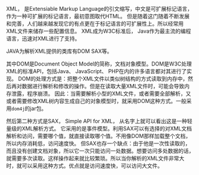 XML， 是Extensiable Markup Language的引文缩写，中文是可扩展标记语言，作为一种可扩展的标记语言，最初意图取代HTML。
但是随着这门随着不断发展和完善，人们越来越发现它的有点更在于标记语言的可扩展性上。所以经常用XML文件来储存一些配置信息。
XML成为W3C标准后，
Java作为最主流的编程语言，迅速对XML进行了支持。


JAVA为解析XML提供的类库有DOM SAX等。

其中DOM是Document Object Model的简称，文档对象模型。DOM是W3C处理XML的标准API，包括Java、 JavaScript、 PHP在内的许多语言都对其进行了实现。
DOM的处理方式是：把整个XML文件以类似树结构的方式读取到内存中，然后再对数据进行解析和修改的操作。但是在读取大量XML文件时，可能会导致内存泄露，程序崩溃。
因此：当需要解析小型的XML文件，或者需要全部解析，又或者需要修改XML树内容生成自己的对象模型时，就采用DOM这种方式。一般采用`dom4j`的jar包。


然后第二种方式是SAX， Simple API for XML， 从名字上就可以看出这是一种轻量级的XML解析方式。
它采用的是事件模型。利用SAX可以有选择的对XML文档解析和访问，需要哪个值，就直接读取哪个值。不用像DOM那样加载整个文档，所以内存消耗低，访问速度快。 但SAX也存一个缺点：由于他是一次性读取的，而且没有创建文档对象，所以它一次只能访问一处数据。想要访问多处数据的话，就需要多次读取。这样操作起来就比较繁琐。所以当你解析的XML文件非常大时，就可以采用这种方式。优点就是访问速度快，可以访问大文件。



